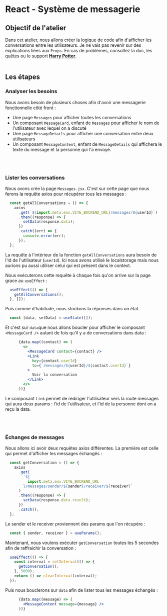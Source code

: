 # React - Système de messagerie

## Objectif de l'atelier

Dans cet atelier, nous allons créer la logique de code afin d'afficher les conversations entre les utilisateurs.
Je ne vais pas revenir sur des explications liées aux `Props`. En cas de problèmes, consultez la doc, les quêtes ou le support [**Harry Potter**](https://github.com/kpeset/hp-support-for-react/tree/step_01).
<br>
<br>
## Les étapes

### Analyser les besoins

Nous avons besoin de plusieurs choses afin d'avoir une messagerie fonctionnelle côté front :
- Une page `Messages` pour afficher toutes les conversations
- Un composant `MessageCard`, enfant de `Messages` pour afficher le nom de l'utilisateur avec lequel on a discuté
- Une page `MessageDetails` pour afficher une conversation entre deux utilisateurs
- Un composant `MessageContent`, enfant de `MessageDetails` qui affichera le texte du message et la personne qui l'a envoyé.

<br>
<br>

### Lister les conversations

Nous avons crée la page `Messages.jsx`. C'est sur cette page que nous ferons la requête axios pour récupérer tous les messages :

```js
  const getAllConversations = () => {
    axios
      .get(`${import.meta.env.VITE_BACKEND_URL}/messages/${userId}`)
      .then((response) => {
        setData(response.data);
      })
      .catch((err) => {
        console.error(err);
      });
  };
```

La requête à l'intérieur de la fonction `getAllConversations` aura besoin de l'id de l'utilisateur (`userId`). Ici nous avons utilisé le localstorage mais nous aurions pu aussi utiliser celui qui est présent dans le context.

Nous exécuterons cette requête à chaque fois qu'on arrive sur la page grace au `useEffect` :

```js
  useEffect(() => {
    getAllConversations();
  }, []);
```

Puis comme d'habitude, nous stockons la réponses dans un état.

```js
  const [data, setData] = useState([]);
```

Et c'est sur `data`que nous allons boucler pour afficher le composant `<MessageCard />` autant de fois qu'il y a de conversations dans data :

```jsx
      {data.map((contact) => (
        <>
          <MessageCard contact={contact} />
          <Link
            key={contact.userId}
            to={`/messages/${userId}/${contact.userId}`}
          >
            Voir la conversation
          </Link>
        </>
      ))}
```

Le composant `Link` permet de rediriger l'utilisateur vers la route messages qui aura deux params : l'id de l'utilisateur, et l'id de la personne dont on a reçu la data.

<br>
<br>

### Échanges de messages

Nous allons ici avoir deux requêtes axios différentes. 
La première est celle qui permet d'afficher les messages échangés :

```js
  const getConversation = () => {
    axios
      .get(
        `${
          import.meta.env.VITE_BACKEND_URL
        }/messages/sender/${sender}/receiver/${receiver}`
      )
      .then((response) => {
        setData(response.data.result);
      })
      .catch();
  };
```

Le sender et le receiver proviennent des params que l'on récupère :

```js
  const { sender, receiver } = useParams();
```

Maintenant, nous voulons exécuter `getConversation` toutes les 5 secondes afin de raffraichir la conversation :

```js
  useEffect(() => {
    const interval = setInterval(() => {
      getConversation();
    }, 5000);
    return () => clearInterval(interval);
  });
```

Puis nous bouclerons sur `data` afin de lister tous les messages échangés :

```jsx
      {data.map((message) => (
        <MessageContent message={message} />
      ))}
```




